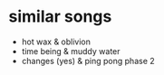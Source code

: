 # similar songs
- hot wax & oblivion
- time being & muddy water
- changes (yes) & ping pong phase 2
